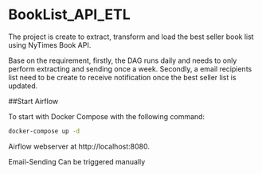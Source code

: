 # BookList_API_ETL

The project is create to extract, transform and load the best seller book list using NyTimes Book API. 

Base on the requirement, firstly, the DAG runs daily and needs to only perform extracting and sending once a week. Secondly, a email recipients list need to be create to receive notification once the best seller list is updated. 

##Start Airflow

To start with Docker Compose with the following command:

```bash
docker-compose up -d
```

Airflow webserver at http://localhost:8080.


Email-Sending Can be triggered manually 